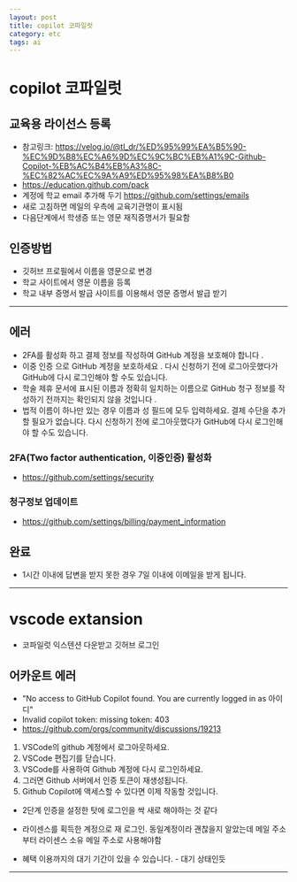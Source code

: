 ```yaml
---
layout: post
title: copilot 코파일럿
category: etc
tags: ai
---
```


# copilot 코파일럿


## 교육용 라이선스 등록
* 참고링크: <https://velog.io/@tl_dr/%ED%95%99%EA%B5%90-%EC%9D%B8%EC%A6%9D%EC%9C%BC%EB%A1%9C-Github-Copilot-%EB%AC%B4%EB%A3%8C-%EC%82%AC%EC%9A%A9%ED%95%98%EA%B8%B0>
* <https://education.github.com/pack>
* 계정에 학교 email 추가해 두기 <https://github.com/settings/emails>
* 새로 고침하면 메일의 우측에 교육기관명이 표시됨
* 다음단계에서 학생증 또는 영문 재직증명서가 필요함
  
## 인증방법
* 깃허브 프로필에서 이름을 영문으로 변경
* 학교 사이트에서 영문 이름을 등록
* 학교 내부 증명서 발급 사이트를 이용해서 영문 증명서 발급 받기

---

## 에러
* 2FA를 활성화 하고 결제 정보를 작성하여 GitHub 계정을 보호해야 합니다 .
* 이중 인증 으로 GitHub 계정을 보호하세요 . 다시 신청하기 전에 로그아웃했다가 GitHub에 다시 로그인해야 할 수도 있습니다.
* 학술 제휴 문서에 표시된 이름과 정확히 일치하는 이름으로 GitHub 청구 정보를 작성하기 전까지는 확인되지 않을 것입니다 . 
* 법적 이름이 하나만 있는 경우 이름과 성 필드에 모두 입력하세요. 결제 수단을 추가할 필요가 없습니다. 다시 신청하기 전에 로그아웃했다가 GitHub에 다시 로그인해야 할 수도 있습니다.
### 2FA(Two factor authentication, 이중인증) 활성화
* <https://github.com/settings/security>
### 청구정보 업데이트
* <https://github.com/settings/billing/payment_information>
## 완료
* 1시간 이내에 답변을 받지 못한 경우 7일 이내에 이메일을 받게 됩니다.

---

# vscode extansion
* 코파일럿 익스텐션 다운받고 깃허브 로그인

## 어카운트 에러
* "No access to GitHub Copilot found. You are currently logged in as 아이디"
* Invalid copilot token: missing token: 403 
* https://github.com/orgs/community/discussions/19213

1. VSCode의 github 계정에서 로그아웃하세요.
1. VSCode 편집기를 닫습니다.
1. VSCode를 사용하여 Github 계정에 다시 로그인하세요.
1. 그러면 Github 서버에서 인증 토큰이 재생성됩니다.
1. Github Copilot에 액세스할 수 있다면 이제 작동할 것입니다.

* 2단계 인증을 설정한 탓에 로그인을 싹 새로 해야하는 것 같다
* 라이센스를 획득한 계정으로 재 로그인. 동일계정이라 괜찮을지 알았는데 메일 주소부터 라이센스 소유 메일 주소로 사용해야함

* 혜택 이용까지의 대기 기간이 있을 수 있습니다. - 대기 상태인듯

---

